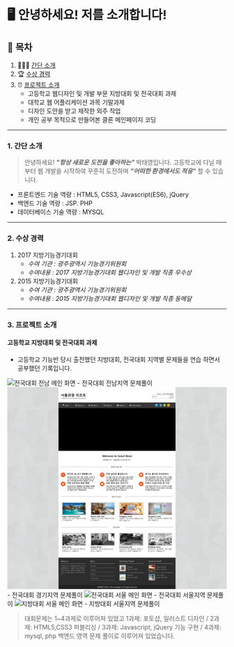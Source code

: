# **🖥️ 안녕하세요! 저를 소개합니다!**


## 📜 목차
1. 👨🏻‍💻 [간단 소개](#1-간단-소개)
2. 🏆 [수상 경력](#2-수상-경력)
3. ⏰ [프로젝트 소개](#프로젝트-소개)
    - 고등학교 웹디자인 및 개발 부문 지방대회 및 전국대회 과제
    - 대학교 웹 어플리케이션 과목 기말과제
    - 디자인 도안을 받고 제작한 외주 작업
    - 개인 공부 목적으로 만들어본 클론 메인페이지 코딩
---

### 1. 간단 소개

> 안녕하세요! ***"항상 새로운 도전을 좋아하는"*** 박태영입니다.
> 고등학교에 다닐 때부터 웹 개발을 시작하여 꾸준히 도전하며 ***"어떠한 환경에서도 적응"*** 할 수 있습니다.   

- 프론트엔드 기술 역량 : HTML5, CSS3, Javascript(ES6), jQuery
- 백엔드 기술 역량 : JSP. PHP
- 데이터베이스 기술 역량 : MYSQL

---

### 2. 수상 경력

1. 2017 지방기능경기대회
    - *수여 기관 : 광주광역시 기능경기위원회*
    - *수여내용 : 2017 지방기능경기대회 웹디자인 및 개발 직종 우수상*
2. 2015 지방기능경기대회
    - *수여 기관 : 광주광역시 기능경기위원회*
    - *수여내용 : 2015 지방기능경기대회 웹디자인 및 개발 직종 동메달*

---

### 3. 프로젝트 소개

#### 고등학교 지방대회 및 전국대회 과제

- 고등학교 기능반 당시 출전했던 지방대회, 전국대회 지역별 문제들을 연습 하면서 공부했던 기록입니다.

<img  src="images/전국대회(전남).png" alt="전국대회 전남 메인 화면" />
  - 전국대회 전남지역 문제풀이
<img  src="images/전국대회(경기).png" alt="전국대회 경기 메인 화면" />
  - 전국대회 경기지역 문제풀이
<img  src="images/전국대회(서울).png" alt="전국대회 서울 메인 화면" />
  - 전국대회 서울지역 문제풀이
<img  src="images/지방대회(서울).png" alt="지방대회 서울 메인 화면" />
  - 지방대회 서울지역 문제풀이

> 대회문제는 1~4과제로 이루어져 있었고 1과제: 포토샵, 일러스트 디자인 / 2과제: HTML5,CSS3 퍼블리싱 / 3과제:  Javascript, jQuery 기능 구현 / 4과제: mysql, php 백엔드 영역 문제 풀이로 이루어져 있었습니다.
